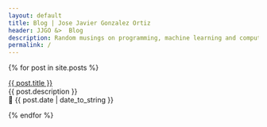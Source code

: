 ```yaml
---
layout: default
title: Blog | Jose Javier Gonzalez Ortiz
header: JJGO &>  Blog
description: Random musings on programming, machine learning and computational puzzles
permalink: /
---
```


{% for post in site.posts %}

  <p><a href="{{ post.url }}">{{ post.title }}</a><br>
  {{ post.description }}<br>
  📅 {{ post.date | date_to_string }}</p>
{% endfor %}
